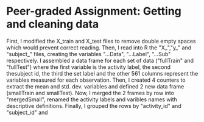 # Peer-graded Assignment: Getting and cleaning data

First, I modified the X_train and X_test files to remove double empty spaces which would prevent correct reading. Then, I read into R the
"X_","y_" and "subject_" files, creating the variables "...Data", "...Label", "...Sub" respectively. I assembled a data frame for each set 
of data ("fullTrain" and "fullTest") where the first variable is the activity label, the second thesubject id, the third the set label and 
the other 561 columns represent the variables measured for each observation.
Then, I created 4 counters to extract the mean and std. dev. variables and defined 2 new data frame (smallTrain and smallTest). Now, I 
merged the 2 frames by row into "mergedSmall", renamed the activity labels and varibles names with descriptive definitions.
Finally, I grouped the rows by "activity_id" and "subject_id" and
